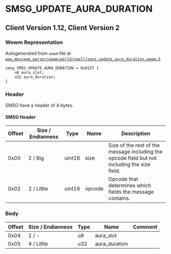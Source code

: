 # SMSG_UPDATE_AURA_DURATION

## Client Version 1.12, Client Version 2

### Wowm Representation

Autogenerated from `wowm` file at [`wow_message_parser/wowm/world/spell/smsg_update_aura_duration.wowm:3`](https://github.com/gtker/wow_messages/tree/main/wow_message_parser/wowm/world/spell/smsg_update_aura_duration.wowm#L3).
```rust,ignore
smsg SMSG_UPDATE_AURA_DURATION = 0x0137 {
    u8 aura_slot;
    u32 aura_duration;
}
```
### Header

SMSG have a header of 4 bytes.

#### SMSG Header

| Offset | Size / Endianness | Type   | Name   | Description |
| ------ | ----------------- | ------ | ------ | ----------- |
| 0x00   | 2 / Big           | uint16 | size   | Size of the rest of the message including the opcode field but not including the size field.|
| 0x02   | 2 / Little        | uint16 | opcode | Opcode that determines which fields the message contains.|

### Body

| Offset | Size / Endianness | Type | Name | Comment |
| ------ | ----------------- | ---- | ---- | ------- |
| 0x04 | 1 / - | u8 | aura_slot |  |
| 0x05 | 4 / Little | u32 | aura_duration |  |


